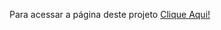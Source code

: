 Para acessar a página deste projeto [Clique Aqui!](https://lalunainsky.com/projeto-relogio-analogico/)

